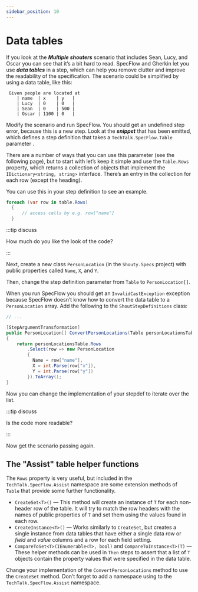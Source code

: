 ```yaml
---
sidebar_position: 10
---
```


# Data tables

If you look at the **_Multiple shouters_** scenario that includes Sean, Lucy, and Oscar you can see that it’s a bit hard to read. SpecFlow and Gherkin let you use **_data tables_** in a step, which can help you remove clutter and improve the readability of the specification. The scenario could be simplified by using a data table, like this:

```gherkin
 Given people are located at
    | name  | x    | y   |
    | Lucy  | 0    | 0   |
    | Sean  | 0    | 500 |
    | Oscar | 1100 | 0   |
```

Modify the scenario and run SpecFlow. You should get an undefined step error, because this is a new step. Look at the **_snippet_** that has been emitted, which defines a step definition that takes a `TechTalk.SpecFlow.Table` parameter .

There are a number of ways that you can use this parameter (see the following page), but to start with let’s keep it simple and use the `Table.Rows` property, which returns a collection of objects that implement the `IDictionary<string, string>` interface. There’s an entry in the collection for each row (except the heading).

You can use this in your step definition to see an example.

```csharp
foreach (var row in table.Rows)
  {
      // access cells by e.g. row["name"]
  }
```

:::tip discuss

How much do you like the look of the code?

:::

Next, create a new class `PersonLocation` (in the `Shouty.Specs` project) with public properties called
`Name`, `X`, and `Y`.

Then, change the step definition parameter from `Table` to `PersonLocation[]`.

When you run SpecFlow you should get an `InvalidCastException` exception because SpecFlow doesn’t know how to convert the data table to a `PersonLocation` array. Add the following to the `ShoutStepDefinitions` class:

```csharp title="ShoutStepDefinitions.cs"
// ...

[StepArgumentTransformation]
public PersonLocation[] ConvertPersonLocations(Table personLocationsTable)
{
    return personLocationsTable.Rows
        .Select(row => new PersonLocation
        {
          Name = row["name"],
          X = int.Parse(row["x"]),
          Y = int.Parse(row["y"])
        }).ToArray();
}
```

Now you can change the implementation of your stepdef to iterate over the list.

:::tip discuss

Is the code more readable?

:::

Now get the scenario passing again.

## The "Assist" table helper functions

The `Rows` property is very useful, but included in the `TechTalk.SpecFlow.Assist` namespace are some extension methods of `Table` that provide some further functionality.

- `CreateSet<T>()` — This method will create an instance of `T` for each non-header row of the table. It will try to match the row headers with the names of public properties of `T` and set them using the values found in each row.
- `CreateInstance<T>()` — Works similarly to `CreateSet`, but creates a single instance from data tables that have either a single data row or _field_ and _value_ columns and a row for each field setting.
- `CompareToSet<T>(IEnumerable<T>, bool)` and `CompareToInstance<T>(T)` — These helper methods can be used in `Then` steps to assert that a list of `T` objects contain the property values that were specified in the data table.

Change your implementation of the `ConvertPersonLocations` method to use the `CreateSet` method. Don’t forget to add a namespace using to the `TechTalk.SpecFlow.Assist` namespace.

